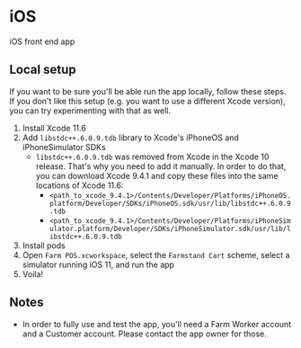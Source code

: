 # iOS

iOS front end app


## Local setup

If you want to be sure you'll be able run the app locally, follow these steps. If you don't like this setup (e.g. you want to use a different Xcode version), you can try experimenting with that as well.

1. Install Xcode 11.6
2. Add `libstdc++.6.0.9.tdb` library to Xcode's iPhoneOS and iPhoneSimulator SDKs
    * `libstdc++.6.0.9.tdb` was removed from Xcode in the Xcode 10 release. That's why you need to add it manually. In order to do that, you can download Xcode 9.4.1 and copy these files into the same locations of Xcode 11.6:
      * `<path_to_xcode_9.4.1>/Contents/Developer/Platforms/iPhoneOS.platform/Developer/SDKs/iPhoneOS.sdk/usr/lib/libstdc++.6.0.9.tdb`
      * `<path_to_xcode_9.4.1>/Contents/Developer/Platforms/iPhoneSimulator.platform/Developer/SDKs/iPhoneSimulator.sdk/usr/lib/libstdc++.6.0.9.tdb`
3. Install pods
4. Open `Farm POS.xcworkspace`, select the `Farmstand Cart` scheme, select a simulator running iOS 11, and run the app
5. Voila!


## Notes
* In order to fully use and test the app, you'll need a Farm Worker account and a Customer account. Please contact the app owner for those.
